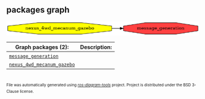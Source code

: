 <!--
File was automatically generated using 'ros-diagram-tools' project.
Project is distributed under the BSD 3-Clause license.
-->

## packages graph

[![message_generation](message_generation.png "message_generation")](message_generation.png)


| Graph packages (2): | Description: |
| ------------------- | ------------ |
| [`message_generation`](message_generation.md) |  |
| [`nexus_4wd_mecanum_gazebo`](nexus_4wd_mecanum_gazebo.md) |  |


</br>
<font size="1">
File was automatically generated using <a href="https://github.com/anetczuk/ros-diagram-tools"><i>ros-diagram-tools</i></a> project.
Project is distributed under the BSD 3-Clause license.
</font>

